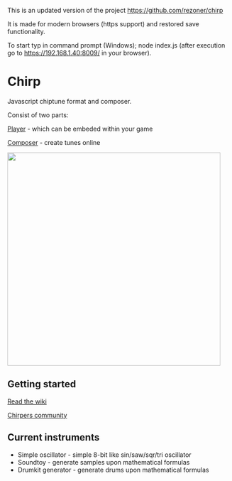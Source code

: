 This is an updated version of the project https://github.com/rezoner/chirp

It is made for modern browsers (https support) and restored save functionality.

To start typ in command prompt (Windows); node index.js (after execution go to https://192.168.1.40:8009/ in your browser).

Chirp
=====

Javascript chiptune format and composer.

Consist of two parts:

[Player](http://chirp.rezoner.net/player/5225cdf18869503f15000004) - which can be embeded within your game

[Composer](http://chirp.rezoner.net) - create tunes online

<img src="http://i.imgur.com/IeMul4X.png" width="480">

Getting started
---

[Read the wiki](https://github.com/rezoner/chirp/wiki)

[Chirpers community](http://www.reddit.com/r/chirpers)

Current instruments
---

* Simple oscillator - simple 8-bit  like sin/saw/sqr/tri oscillator
* Soundtoy - generate samples upon mathematical formulas
* Drumkit generator - generate drums upon mathematical formulas

